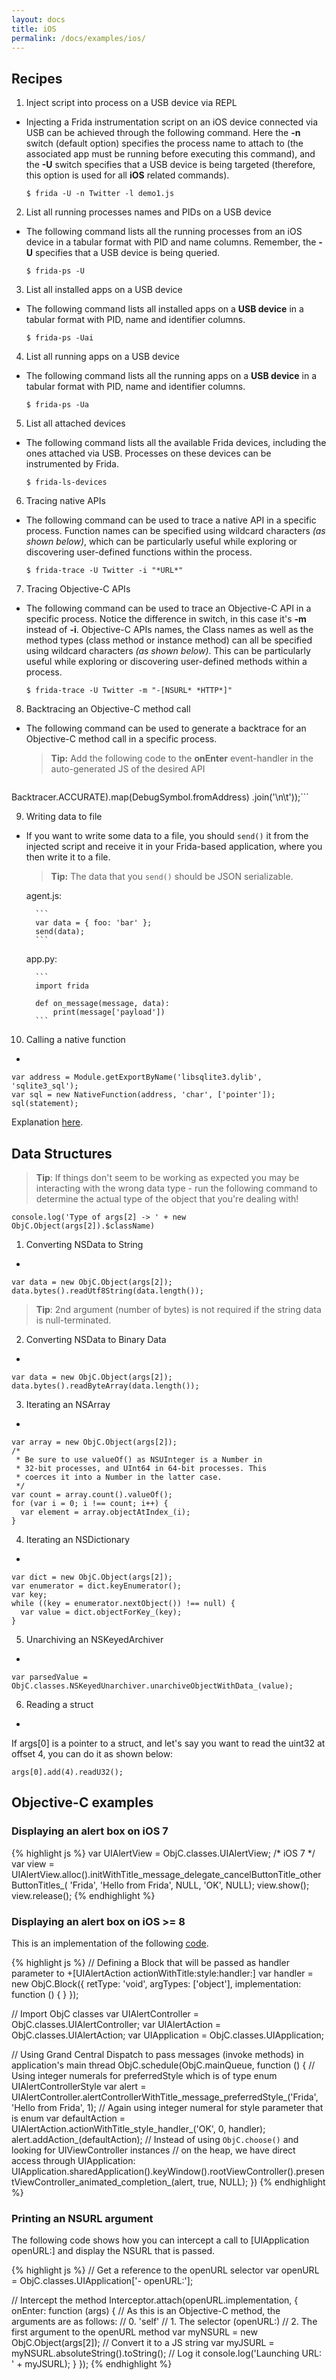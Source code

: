 ```yaml
---
layout: docs
title: iOS
permalink: /docs/examples/ios/
---
```


## Recipes

1. Inject script into process on a USB device via REPL
-
    Injecting a Frida instrumentation script on an iOS device connected via USB
    can be achieved through the following command. Here the **-n** switch (default 
    option) specifies the process name to attach to (the associated app must be
    running before executing this command), and the **-U** switch specifies 
    that a USB device is being targeted (therefore, this option is used for all 
    **iOS** related commands).

    `$ frida -U -n Twitter -l demo1.js`

2. List all running processes names and PIDs on a USB device
-
    The following command lists all the running processes from an iOS device in a 
    tabular format with PID and name columns. Remember, the **-U** specifies that a 
    USB device is being queried.

    `$ frida-ps -U`

3. List all installed apps on a USB device
-
    The following command lists all installed apps on a **USB device** in
    a tabular format with PID, name and identifier columns. 

    `$ frida-ps -Uai`

4. List all running apps on a USB device
-
    The following command lists all the running apps on a **USB device** in
    a tabular format with PID, name and identifier columns. 

    `$ frida-ps -Ua`

5. List all attached devices
-
    The following command lists all the available Frida devices, including the ones
    attached via USB. Processes on these devices can be instrumented by Frida.

    `$ frida-ls-devices`

6. Tracing native APIs
-
    The following command can be used to trace a native API in a specific
    process. Function names can be specified using wildcard characters
    *(as shown below)*, which can be particularly useful while exploring or
    discovering user-defined functions within the process.

    `$ frida-trace -U Twitter -i "*URL*"`

7. Tracing Objective-C APIs
-
    The following command can be used to trace an Objective-C API in a specific
    process. Notice the difference in switch, in this case it's **-m** instead
    of **-i**. Objective-C APIs names, the Class names as well as the method
    types (class method or instance method) can all be specified using wildcard
    characters *(as shown below)*. This can be particularly useful while
    exploring or discovering user-defined methods within a process.

    `$ frida-trace -U Twitter -m "-[NSURL* *HTTP*]"`

8. Backtracing an Objective-C method call
-
    The following command can be used to generate a backtrace for an Objective-C
    method call in a specific process.

    >**Tip:** Add the following code to the **onEnter** event-handler in the
    auto-generated JS of the desired API

    ```log('\tBacktrace:\n\t' + Thread.backtrace(this.context,
Backtracer.ACCURATE).map(DebugSymbol.fromAddress)
.join('\n\t'));```

9. Writing data to file
-
    If you want to write some data to a file, you should ```send()``` it from the
    injected script and receive it in your Frida-based application, where you then
    write it to a file.

    > **Tip:** The data that you ```send()``` should be JSON serializable.

    agent.js:

        ```
        var data = { foo: 'bar' };
        send(data);
        ```

    app.py:

        ```
        import frida

        def on_message(message, data):
            print(message['payload'])
        ```

10. Calling a native function
-
```
var address = Module.getExportByName('libsqlite3.dylib', 'sqlite3_sql');
var sql = new NativeFunction(address, 'char', ['pointer']);
sql(statement);
```

Explanation [here](https://gist.github.com/dpnishant/c7c6b47ebfd8cd671ecf).

## Data Structures

>**Tip**: If things don't seem to be working as expected you may be interacting with the wrong data type - run the following command to determine the actual type of the object that you're dealing with!

`console.log('Type of args[2] -> ' + new ObjC.Object(args[2]).$className)`

1. Converting NSData to String
-
```
var data = new ObjC.Object(args[2]);
data.bytes().readUtf8String(data.length());
```
>**Tip**: 2nd argument (number of bytes) is not required if the string data is null-terminated.

2. Converting NSData to Binary Data
-
```
var data = new ObjC.Object(args[2]);
data.bytes().readByteArray(data.length());
```

3. Iterating an NSArray
-
```
var array = new ObjC.Object(args[2]);
/*
 * Be sure to use valueOf() as NSUInteger is a Number in
 * 32-bit processes, and UInt64 in 64-bit processes. This
 * coerces it into a Number in the latter case.
 */
var count = array.count().valueOf();
for (var i = 0; i !== count; i++) {
  var element = array.objectAtIndex_(i);
}
```

4. Iterating an NSDictionary
-
```
var dict = new ObjC.Object(args[2]);
var enumerator = dict.keyEnumerator();
var key;
while ((key = enumerator.nextObject()) !== null) {
  var value = dict.objectForKey_(key);
}
```

5. Unarchiving an NSKeyedArchiver
-
```
var parsedValue = ObjC.classes.NSKeyedUnarchiver.unarchiveObjectWithData_(value);
```

6. Reading a struct
-
If args[0] is a pointer to a struct, and let's say you want to read the uint32
at offset 4, you can do it as shown below:
```
args[0].add(4).readU32();
```

## Objective-C examples

### Displaying an alert box on iOS 7

{% highlight js %}
var UIAlertView = ObjC.classes.UIAlertView; /* iOS 7 */
var view = UIAlertView.alloc().initWithTitle_message_delegate_cancelButtonTitle_otherButtonTitles_(
    'Frida',
    'Hello from Frida',
    NULL,
    'OK',
    NULL);
view.show();
view.release();
{% endhighlight %}

### Displaying an alert box on iOS >= 8

This is an implementation of the following
[code](https://developer.apple.com/library/ios/documentation/UIKit/Reference/UIAlertController_class/).

{% highlight js %}
// Defining a Block that will be passed as handler parameter to +[UIAlertAction actionWithTitle:style:handler:]
var handler = new ObjC.Block({
  retType: 'void',
  argTypes: ['object'],
  implementation: function () {
  }
});

// Import ObjC classes
var UIAlertController = ObjC.classes.UIAlertController;
var UIAlertAction = ObjC.classes.UIAlertAction;
var UIApplication = ObjC.classes.UIApplication;

// Using Grand Central Dispatch to pass messages (invoke methods) in application's main thread
ObjC.schedule(ObjC.mainQueue, function () {
  // Using integer numerals for preferredStyle which is of type enum UIAlertControllerStyle
  var alert = UIAlertController.alertControllerWithTitle_message_preferredStyle_('Frida', 'Hello from Frida', 1);
  // Again using integer numeral for style parameter that is enum
  var defaultAction = UIAlertAction.actionWithTitle_style_handler_('OK', 0, handler);
  alert.addAction_(defaultAction);
  // Instead of using `ObjC.choose()` and looking for UIViewController instances
  // on the heap, we have direct access through UIApplication:
  UIApplication.sharedApplication().keyWindow().rootViewController().presentViewController_animated_completion_(alert, true, NULL);
})
{% endhighlight %}

### Printing an NSURL argument

The following code shows how you can intercept a call to [UIApplication openURL:] and display the NSURL that is passed.

{% highlight js %}
// Get a reference to the openURL selector
var openURL = ObjC.classes.UIApplication['- openURL:'];

// Intercept the method
Interceptor.attach(openURL.implementation, {
  onEnter: function (args) {
    // As this is an Objective-C method, the arguments are as follows:
    // 0. 'self'
    // 1. The selector (openURL:)
    // 2. The first argument to the openURL method
    var myNSURL = new ObjC.Object(args[2]);
    // Convert it to a JS string
    var myJSURL = myNSURL.absoluteString().toString();
    // Log it
    console.log('Launching URL: ' + myJSURL);
  }
});
{% endhighlight %}

